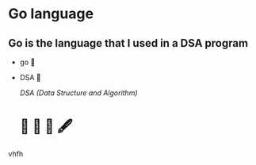 # Go language
## Go is the language that I used in a DSA program
* go :compass:
* DSA :compass:
  
  *DSA (Data Structure and Algorithm)*
  # :book: :pencil: :notebook: 🖋️
  
vhfh


